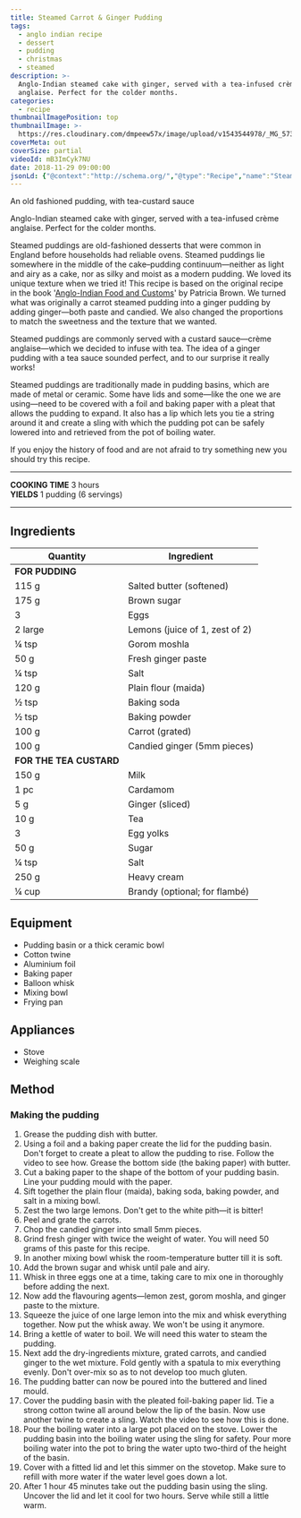 ```yaml
---
title: Steamed Carrot & Ginger Pudding
tags:
  - anglo indian recipe
  - dessert
  - pudding
  - christmas
  - steamed
description: >-
  Anglo-Indian steamed cake with ginger, served with a tea-infused crème
  anglaise. Perfect for the colder months.
categories:
  - recipe
thumbnailImagePosition: top
thumbnailImage: >-
  https://res.cloudinary.com/dmpeew57x/image/upload/v1543544978/_MG_5737_small_wibxzm.jpg
coverMeta: out
coverSize: partial
videoId: mB3ImCyk7NU
date: 2018-11-29 09:00:00
jsonLd: {"@context":"http://schema.org/","@type":"Recipe","name":"Steamed Carrot & Ginger Pudding","author":"Bong Eats","image":"https://res.cloudinary.com/dmpeew57x/image/upload/v1543544978/_MG_5737_small_wibxzm.jpg","description":"Anglo-Indian steamed cake with ginger, served with a tea-infused crème anglaise. Perfect for the colder months.","prepTime":"PT45M","totalTime":"PT90M","recipeYield":"6 servings",  "recipeIngredient":["115 g	Salted butter (softened)","175 g	Brown sugar","3	Eggs","2 large	Lemons (juice of 1, zest of 2)","¼ tsp	Gorom moshla","50 g	Fresh ginger paste","¼ tsp	Salt","120 g	Plain flour (maida)","½ tsp	Baking soda","½ tsp	Baking powder","100 g	Carrot (grated)","100 g	Candied ginger (5mm pieces)","150 g	Milk","1 pc	Cardamom","5 g	Ginger (sliced)","10 g	Tea","3	Egg yolks","50 g	Sugar","¼ tsp	Salt","250 g	Heavy cream","¼ cup	Brandy (optional; for flambé)"],"recipeInstructions":["1. Grease the pudding dish with butter.", "2. Using a foil and a baking paper create the lid for the pudding basin. Don’t forget to create a pleat to allow the pudding to rise. Follow the video to see how. Grease the bottom side (the baking paper) with butter.", "3. Cut a baking paper to the shape of the bottom of your pudding basin. Line your pudding mould with the paper.", "4. Sift together the plain flour (maida), baking soda, baking powder, and salt in a mixing bowl.", "5. Zest the two large lemons. Don’t get to the white pith—it is bitter!", "6. Peel and grate the carrots.", "7. Chop the candied ginger into small 5mm pieces.", "8. Grind fresh ginger with twice the weight of water. You will need 50 grams of this paste for this recipe.", "9. In another mixing bowl whisk the room-temperature butter till it is soft.", "10. Add the brown sugar and whisk until pale and airy.", "11. Whisk in three eggs one at a time, taking care to mix one in thoroughly before adding the next.", "12. Now add the flavouring agents—lemon zest, gorom moshla, and ginger paste to the mixture.", "13. Squeeze the juice of one large lemon into the mix and whisk everything together. Now put the whisk away. We won’t be using it anymore.", "14. Bring a kettle of water to boil. We will need this water to steam the pudding.", "15. Next add the dry-ingredients mixture, grated carrots, and candied ginger to the wet mixture. Fold gently with a spatula to mix everything evenly. Don’t over-mix so as to not develop too much gluten.", "16. The pudding batter can now be poured into the buttered and lined mould.", "17. Cover the pudding basin with the pleated foil-baking paper lid. Tie a strong cotton twine all around below the lip of the basin. Now use another twine to create a sling. Watch the video to see how this is done.", "18. Pour the boiling water into a large pot placed on the stove. Lower the pudding basin into the boiling water using the sling for safety. Pour more boiling water into the pot to bring the water upto two-third of the height of the basin.", "19. Cover with a fitted lid and let this simmer on the stovetop. Make sure to refill with more water if the water level goes down a lot.", "20. After 1 hour 45 minutes take out the pudding basin using the sling. Uncover the lid and let it cool for two hours. Serve while still a little warm."]}
---
```






<p class="post-byline">An old fashioned pudding, with tea-custard sauce</p>

<p class="post-intro">Anglo-Indian steamed cake with ginger, served with a tea-infused crème anglaise. Perfect for the colder months.</p>

<!-- more -->

<span class="dropcap">S</span>teamed puddings are old-fashioned desserts that were common in England before households had reliable ovens. Steamed puddings lie somewhere in the middle of the cake–pudding continuum—neither as light and airy as a cake, nor as silky and moist as a modern pudding. We loved its unique texture when we tried it! This recipe is based on the original recipe in the book '[Anglo-Indian Food and Customs](https://www.amazon.in/dp/0140271376?tag=bongeats0c-21)' by Patricia Brown. We turned what was originally a carrot steamed pudding into a ginger pudding by adding ginger—both paste and candied. We also changed the proportions to match the sweetness and the texture that we wanted.

Steamed puddings are commonly served with a custard sauce—crème anglaise—which we decided to infuse with tea. The idea of a ginger pudding with a tea sauce sounded perfect, and to our surprise it really works!

Steamed puddings are traditionally made in pudding basins, which are made of metal or ceramic. Some have lids and some—like the one we are using—need to be covered with a foil and baking paper with a pleat that allows the pudding to expand. It also has a lip which lets you tie a string around it and create a sling with which the pudding pot can be safely lowered into and retrieved from the pot of boiling water. 

If you enjoy the history of food and are not afraid to try something new you should try this recipe. 


***

**COOKING TIME** 3 hours   
**YIELDS** 1 pudding (6 servings)

***

## Ingredients
|                Quantity | Ingredient                     | 
|-------------------------|--------------------------------|
|         **FOR PUDDING** |                                |
|                   115 g | Salted butter (softened)       |
|                   175 g | Brown sugar                    |
|                       3 | Eggs                           |
|                 2 large | Lemons (juice of 1, zest of 2) |
|                   ¼ tsp | Gorom moshla                   |
|                    50 g | Fresh ginger paste             |
|                   ¼ tsp | Salt                           |
|                   120 g | Plain flour (maida)            |
|                   ½ tsp | Baking soda                    |
|                   ½ tsp | Baking powder                  |
|                   100 g | Carrot (grated)                |
|                   100 g | Candied ginger (5mm pieces)    |
| **FOR THE TEA CUSTARD** |                                |
|                   150 g | Milk                           |
|                    1 pc | Cardamom                       |
|                     5 g | Ginger (sliced)                |
|                    10 g | Tea                            |
|                       3 | Egg yolks                      |
|                    50 g | Sugar                          |
|                   ¼ tsp | Salt                           |
|                   250 g | Heavy cream                    |
|                   ¼ cup | Brandy (optional; for flambé)  |


## Equipment
- Pudding basin or a thick ceramic bowl
- Cotton twine
- Aluminium foil
- Baking paper
- Balloon whisk
- Mixing bowl
- Frying pan


## Appliances
- Stove
- Weighing scale

## Method

### Making the pudding
1. Grease the pudding dish with butter.
2. Using a foil and a baking paper create the lid for the pudding basin. Don't forget to create a pleat to allow the pudding to rise. Follow the video to see how. Grease the bottom side (the baking paper) with butter.
3. Cut a baking paper to the shape of the bottom of your pudding basin. Line your pudding mould with the paper.
4. Sift together the plain flour (maida), baking soda, baking powder, and salt in a mixing bowl.
5. Zest the two large lemons. Don't get to the white pith—it is bitter!
6. Peel and grate the carrots.
7. Chop the candied ginger into small 5mm pieces.
8. Grind fresh ginger with twice the weight of water. You will need 50 grams of this paste for this recipe.
9. In another mixing bowl whisk the room-temperature butter till it is soft.
10. Add the brown sugar and whisk until pale and airy.
11. Whisk in three eggs one at a time, taking care to mix one in thoroughly before adding the next.
12. Now add the flavouring agents—lemon zest, gorom moshla, and ginger paste to the mixture.
13. Squeeze the juice of one large lemon into the mix and whisk everything together. Now put the whisk away. We won't be using it anymore.
14. Bring a kettle of water to boil. We will need this water to steam the pudding.
15. Next add the dry-ingredients mixture, grated carrots, and candied ginger to the wet mixture. Fold gently with a spatula to mix everything evenly. Don't over-mix so as to not develop too much gluten.
16. The pudding batter can now be poured into the buttered and lined mould.
17. Cover the pudding basin with the pleated foil-baking paper lid. Tie a strong cotton twine all around below the lip of the basin. Now use another twine to create a sling. Watch the video to see how this is done.
18. Pour the boiling water into a large pot placed on the stove. Lower the pudding basin into the boiling water using the sling for safety. Pour more boiling water into the pot to bring the water upto two-third of the height of the basin.
19. Cover with a fitted lid and let this simmer on the stovetop. Make sure to refill with more water if the water level goes down a lot.
20. After 1 hour 45 minutes take out the pudding basin using the sling. Uncover the lid and let it cool for two hours. Serve while still a little warm.